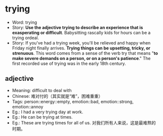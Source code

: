 # trying

- Word: trying
- Story: **Use the adjective trying to describe an experience that is exasperating or difficult**. Babysitting rascally kids for hours can be a trying ordeal.
- Story: If you've had a trying week, you'll be relieved and happy when Friday night finally arrives. **Trying things can be upsetting, tricky, or strenuous**. This word comes from a sense of the verb try that means "**to make severe demands on a person, or on a person's patience**." The first recorded use of trying was in the early 18th century.

## adjective

- Meaning: difficult to deal with
- Chinese: 难对付的（其实就是“难”，困难重重）
- Tags: person::energy::empty, emotion::bad, emotion::strong, emotion::annoy
- Eg.: I had a very trying day at work.
- Eg.: He can be trying at times.
- Eg.: These are trying times for all of us. 对我们所有人来说，这是最难熬的时期。

